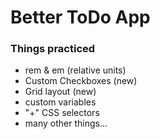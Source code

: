 # Better ToDo App
### Things practiced
 - rem & em (relative units)
 - Custom Checkboxes (new)
 - Grid layout (new)
 - custom variables
 - "+" CSS selectors
 - many other things...